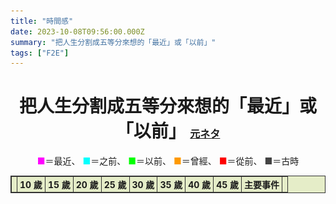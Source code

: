 ```yaml
---
title: "時間感"
date: 2023-10-08T09:56:00.000Z
summary: "把人生分割成五等分來想的「最近」或「以前」"
tags: ["F2E"]
---
```


<script>
	let nowYear = new Date().getFullYear();
	const range = (start, stop, step) => Array.from({ length: (stop - start) / step + 1}, (_, i) => start + (i * step));
	const yearArr = range(nowYear, 1976, -1);
	const ageArr = [10, 15, 20, 25, 30, 35, 40, 45];
	const bgColorArr = ["b-purple", "b-cyan", "b-green", "b-orange", "b-red", "b-gray"];
	
	// https://anond.hatelabo.jp/20230817095200
	const yearAnime = {
		2019: '<b style="color: #fe9619;">令和元年</b>',
		2018: '比宇宙更遠的地方',
		2017: '動物朋友',
		2014: '妖怪手錶',
		2013: '進擊的巨人',
		2012: '刀劍神域、少女與戰車',
		2011: '魔法少女小圓、Fate/Zero、我們仍未知道那天所看見的花名。',
		2009: 'K-ON！輕音部、化物語、科學超電磁砲',
		2008: 'TIGER×DRAGON！、夏目友人帳、魔法禁書目錄',
		2007: '幸運☆星、天元突破紅蓮螺巖、電腦線圈、向陽素描',
		2006: '涼宮春日的憂鬱、Code Geass 反叛的魯路修、暮蟬悲鳴時、零之使魔',
		2005: '交響詩篇艾蕾卡7、灼眼的夏娜',
		2004: '光之美少女、Keroro軍曹、琉球武士瘋雲錄',
		2003: '鋼之鍊金術師、惑星奇航',
		2002: '火影忍者、機動戰士鋼彈SEED、攻殼機動隊 STAND ALONE COMPLEX、笑園漫畫大王、星空的邂逅',
		2001: '神隱少女、棋靈王、網球王子',
		2000: '犬夜叉',
		1999: '數碼寶貝大冒險、海賊王、鈴鐺貓娘、小魔女DoReMi',
		1998: '庫洛魔法使、星際牛仔、頭文字D',
		1997: '寶可夢、少女革命',
		1996: '名偵探柯南、神劍闖江湖、妖精狩獵者',
		1995: '新世紀福音戰士、秀逗魔導士',
		1993: '灌籃高手、無責任艦長',
		1992: '美少女戰士、蠟筆小新、幽☆遊☆白書',
		1990: '櫻桃小丸子',
		1989: '<b style="color: #fe9619;">平成元年</b>、七龍珠Z',
		1988: 'AKIRA',
		1986: '天空之城',
		1979: '機動戰士鋼彈',
	};
	const yearEvent = {
		2023: 'Twitter 更名、阿克薩洪水行動',
		2022: '俄羅斯入侵烏克蘭、寶可夢 朱／紫發售、孤獨搖滾！播出',
		2021: '長賜輪事件',
		2020: '<b>PlayStation 5 發售</b>',
		2019: '<b style="color: #fe9619;">令和元年</b>、反送中遊行、反紅媒遊行、COVID-19 爆發、寶可夢 劍／盾發售、寄生上流上映',
		2018: '花蓮強震、普悠瑪翻覆',
		2017: '<b>任天堂 Switch 發售</b>',
		2016: '你的名字。上映、TikTok 上線、寶可夢 太陽／月亮發售、烏龍派出所完結、絆愛開始活動、英國脫歐',
		2015: '八仙塵爆、Discord 發布',
		2014: '太陽花學運、鄭捷事件、雨傘革命、俄羅斯併吞克里米亞',
		2013: '<b>PlayStation 4 發售</b>、小海女, 半澤直樹播出、無名小站結束營運、寶可夢 X／Y發售',
		2012: 'SOPA 法案撤回、東京晴空塔完工、林來瘋、Gangnam Style 爆紅、習近平上任',
		2011: '東日本大震災、魔法少女小圓播出、<b>任天堂 3DS 發售</b>、LINE 發布',
		2010: '阿拉伯之春、寶可夢 鑽石／珍珠發售',
		2009: 'Minecraft 發售、英雄聯盟推出、K-ON！輕音部播出',
		2008: '海角七號上映、女神異聞錄 4 發售、全球金融海嘯',
		2007: 'iPhone 發售、次貸危機、初音未來發售',
		2006: '<b><img src="/images/Ps3_03_60gb.gif" alt="PlayStation 3" style="display: inline-block; margin-right: 2px; height: 1.3em; vertical-align: bottom;" />PlayStation 3, <img src="/images/Wii.gif" alt="Wii" style="display: inline-block; margin-right: 2px; height: 1.3em; vertical-align: bottom;" />Wii 發售</b>、NicoNico 動畫創立、Twitter 創立、寶可夢 鑽石／珍珠發售、涼宮春日的憂鬱播出',
		2005: '電車男播出、YouTube 創立',
		2004: '<b><img src="/images/Psp_b01.gif" alt="PlayStation Portable" style="display: inline-block; margin-right: 2px; height: 1.3em; vertical-align: bottom;" />PlayStation Portable, <img src="/images/NintendoDS_01.gif" alt="Nintendo DS" style="display: inline-block; margin-right: 2px; height: 1.3em; vertical-align: bottom;" />任天堂 DS 發售</b>、背水的逆轉劇、Facebook 創立、台北 101 完工',
		2003: 'SARS 爆發、伊拉克戰爭、Skype 發布',
		2002: '寶可夢 紅寶石／藍寶石發售',
		2001: '911 恐攻、神隱少女上映、<b><img src="/images/Gba02.gif" alt="Gameboy Advance" style="display: inline-block; margin-right: 2px; height: 1.3em; vertical-align: bottom;" />Gameboy Advance 發售</b>、哈利波特上映、流星花園播出',
		2000: '<b><img src="/images/Ps2_03.gif" alt="PlayStation 2" style="display: inline-block; margin-right: 2px; height: 1.3em; vertical-align: bottom;" />PlayStation 2 發售</b>、大逃殺上映、台灣首次政黨輪替、麻辣鮮師播出',
		1999: '駭客任務上映、寶可夢 金／銀發售、數碼寶貝大冒險播出、921 地震、無名小站創立、中華電信推出 ADSL、MSN Messenger 發布',
		1998: '獵人開始連載、Google 創立、Yahoo!奇摩即時通發布',
		1997: '鐵達尼號上映、FF7 發售、ONE PIECE 開始連載',
		1996: '寶可夢 紅／綠發售、台灣首次總統直選、巴哈姆特電玩資訊站創立、台海飛彈危機、ICQ 發布、台灣首家網路咖啡廳開張',
		1995: '阪神大地震、地下鐵沙林事件、新世紀福音戰士播出、PTT 創立',
		1994: '<b><img src="/images/Ps01.gif" alt="PlayStation 1" style="display: inline-block; margin-right: 2px; height: 1.3em; vertical-align: bottom;" />PlayStation 1 發售</b>',
		1993: '侏儸紀公園上映',
		1992: '日本泡沫經濟破裂',
		1991: '蘇聯解體，冷戰結束',
		1990: '野百合學運、<b><img src="/images/Sfc_3.gif" alt="Super Famicom" style="display: inline-block; margin-right: 2px; height: 1.3em; vertical-align: bottom;" />Super Famicom 發售</b>、迷宮傳奇播出、波斯灣戰爭',
		1989: '<b style="color: #fe9619;">平成元年</b>／<b><img src="/images/Gameboy05.gif" alt="Gameboy" style="display: inline-block; margin-right: 2px; height: 1.3em; vertical-align: bottom;" />Gameboy 發售</b>、首個全球資訊網頁問世、無殼蝸牛運動、鄭南榕自焚、天安門事件、柏林圍牆倒塌',
		1988: 'AKIRA 上映',
		1987: '台灣解嚴',
		1986: '天空之城上映、車諾比事件、哈雷彗星接近',
		1985: '回到未來上映、Windows 發售',
		1984: '七龍珠開始連載',
		1983: '<b><img src="/images/Fc_03.gif" alt="Famicom" style="display: inline-block; margin-right: 2px; height: 1.3em; vertical-align: bottom;" />Famicom 發售</b>',
		1979: '機動戰士鋼彈播出、美麗島事件',
		1977: '星際大戰上映',
		1976: '文化大革命結束、烏龍派出所開始連載',
	};
</script>

<h1 class="t-center">
  把人生分割成五等分來想的「最近」或「以前」
  <small><a href="https://twitter.com/niconicogalaxy/status/1307980102857191425">元ネタ</a></small>
</h1>

<p class="t-center">
  <span class="purple">■</span>＝最近、
  <span class="cyan">■</span>＝之前、
  <span class="green">■</span>＝以前、
  <span class="orange">■</span>＝曾經、
  <span class="red">■</span>＝從前、
	<span class="gray">■</span>＝古時
</p>

<table x-data style="margin: 0 calc(50% - 45vw); background-color: #e5edc8; justify-self: center;">
  <thead>
    <tr>
      <th></th>
      <th>10 歲</th>
      <th>15 歲</th>
      <th>20 歲</th>
      <th>25 歲</th>
      <th>30 歲</th>
      <th>35 歲</th>
      <th>40 歲</th>
      <th>45 歲</th>
      <th>主要事件</th>
      <th></th>
    </tr>
  </thead>
  <tbody>
	<template x-for="year in yearArr">
    <tr>
      <td x-text="year"></td>
	  <template x-for="age in ageArr">
	    <td x-bind:class="bgColorArr[Math.floor(Math.min((nowYear - year)*5 / age, 5))]"></td>
	  </template>
	  <td x-html="yearEvent[year] ? yearEvent[year] : ''"></td>
      <td x-text="year"></td>
    </tr>
	</template>
  </tbody>
</table>

<style>
h1 small {
  font-size: 1rem;
}

table, th, td {
  border: 1px solid #333;
}
th, td:first-child, td:last-child {
  padding: 2px 4px;
  white-space: nowrap;
}

.t-center {
  text-align: center;
}
.purple {
  color: #ff00fe;
}
.b-purple {
  background-color: #ff00fe;
}
.cyan {
  color: #01fffe;
}
.b-cyan {
  background-color: #01fffe;
}
.green {
  color: #00ff01;
}
.b-green {
  background-color: #00ff01;
}
.orange {
  color: #fe9900;
}
.b-orange {
  background-color: #fe9900;
}
.red {
  color: #fe0000;
}
.b-red {
  background-color: #fe0000;
}
.gray {
  color: #434343;
}
.b-gray {
  background-color: #434343;
}
</style>
